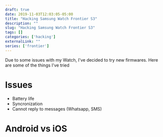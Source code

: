 ```yaml
--- 
draft: true
date: 2019-11-03T12:03:05-05:00
title: "Hacking Samsung Watch Frontier S3"
description: ""
slug: "Hacking Samsung Watch Frontier S3" 
tags: []
categories: ['hacking']
externalLink: ""
series: ['frontier']
---
```


Due to some issues with my Watch, I've decided to try new firmwares. Here are some of the things I've tried

# Issues

- Battery life
- Syncronization
- Cannot reply to messages (Whatsapp, SMS)

# Android vs iOS

